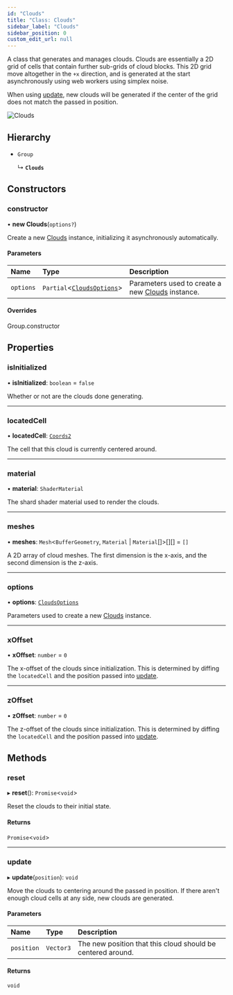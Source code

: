 ```yaml
---
id: "Clouds"
title: "Class: Clouds"
sidebar_label: "Clouds"
sidebar_position: 0
custom_edit_url: null
---
```


A class that generates and manages clouds. Clouds are essentially a 2D grid of cells that contain further sub-grids of
cloud blocks. This 2D grid move altogether in the `+x` direction, and is generated at the start asynchronously using
web workers using simplex noise.

When using [update](Clouds.md#update-14), new clouds will be generated if the center of the grid
does not match the passed in position.

![Clouds](/img/docs/clouds.png)

## Hierarchy

- `Group`

  ↳ **`Clouds`**

## Constructors

### constructor

• **new Clouds**(`options?`)

Create a new [Clouds](Clouds.md) instance, initializing it asynchronously automatically.

#### Parameters

| Name | Type | Description |
| :------ | :------ | :------ |
| `options` | `Partial`<[`CloudsOptions`](../modules.md#cloudsoptions-2)\> | Parameters used to create a new [Clouds](Clouds.md) instance. |

#### Overrides

Group.constructor

## Properties

### isInitialized

• **isInitialized**: `boolean` = `false`

Whether or not are the clouds done generating.

___

### locatedCell

• **locatedCell**: [`Coords2`](../modules.md#coords2-14)

The cell that this cloud is currently centered around.

___

### material

• **material**: `ShaderMaterial`

The shard shader material used to render the clouds.

___

### meshes

• **meshes**: `Mesh`<`BufferGeometry`, `Material` \| `Material`[]\>[][] = `[]`

A 2D array of cloud meshes. The first dimension is the x-axis, and the second dimension is the z-axis.

___

### options

• **options**: [`CloudsOptions`](../modules.md#cloudsoptions-2)

Parameters used to create a new [Clouds](Clouds.md) instance.

___

### xOffset

• **xOffset**: `number` = `0`

The x-offset of the clouds since initialization. This is determined by diffing the `locatedCell` and the
position passed into [update](Clouds.md#update-14).

___

### zOffset

• **zOffset**: `number` = `0`

The z-offset of the clouds since initialization. This is determined by diffing the `locatedCell` and the
position passed into [update](Clouds.md#update-14).

## Methods

### reset

▸ **reset**(): `Promise`<`void`\>

Reset the clouds to their initial state.

#### Returns

`Promise`<`void`\>

___

### update

▸ **update**(`position`): `void`

Move the clouds to centering around the passed in position. If there aren't enough cloud
cells at any side, new clouds are generated.

#### Parameters

| Name | Type | Description |
| :------ | :------ | :------ |
| `position` | `Vector3` | The new position that this cloud should be centered around. |

#### Returns

`void`
